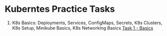 # Kuberntes Practice Tasks

1. K8s Basics: Deployments, Services, ConfigMaps, Secrets, K8s Clusters, K8s Setup, Minikube Basics, K8s Networking Basics
[Task 1 - Basics](./task-1-basics/)

